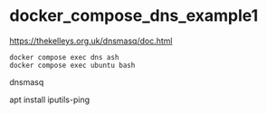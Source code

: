 # docker_compose_dns_example1

https://thekelleys.org.uk/dnsmasq/doc.html

```
docker compose exec dns ash
docker compose exec ubuntu bash
```

dnsmasq

apt install iputils-ping